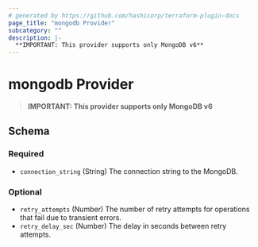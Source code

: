 ```yaml
---
# generated by https://github.com/hashicorp/terraform-plugin-docs
page_title: "mongodb Provider"
subcategory: ""
description: |-
  **IMPORTANT: This provider supports only MongoDB v6**
---
```


# mongodb Provider

> **IMPORTANT: This provider supports only MongoDB v6**



<!-- schema generated by tfplugindocs -->
## Schema

### Required

- `connection_string` (String) The connection string to the MongoDB.

### Optional

- `retry_attempts` (Number) The number of retry attempts for operations that fail due to transient errors.
- `retry_delay_sec` (Number) The delay in seconds between retry attempts.
